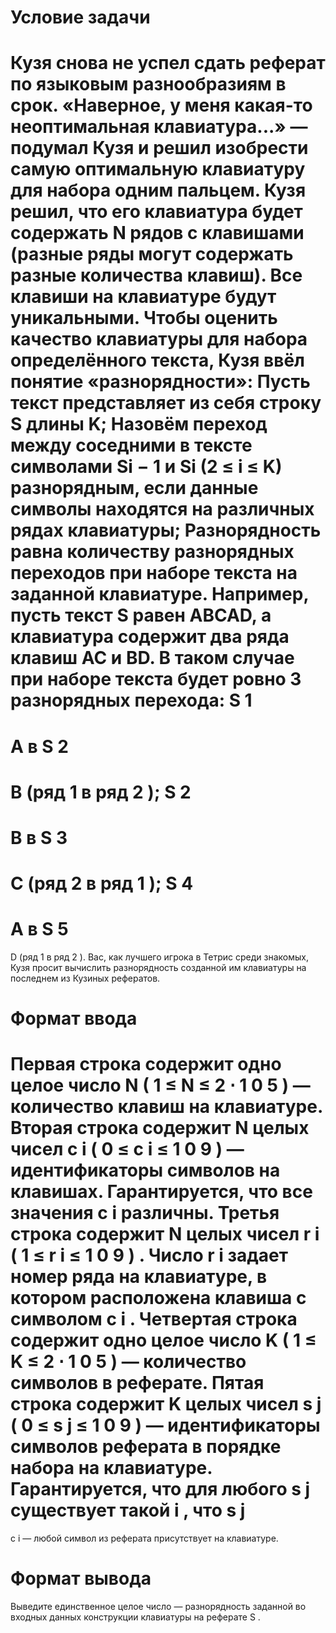 # Условие задачи
Кузя снова не успел сдать реферат по языковым разнообразиям в срок. «Наверное, у меня какая-то неоптимальная клавиатура...» — подумал Кузя и решил изобрести самую оптимальную клавиатуру для набора одним пальцем.
Кузя решил, что его клавиатура будет содержать N рядов с клавишами (разные ряды могут содержать разные количества клавиш). Все клавиши на клавиатуре будут уникальными.
Чтобы оценить качество клавиатуры для набора определённого текста, Кузя ввёл понятие «разнорядности»:
    Пусть текст представляет из себя строку S длины K; Назовём переход между соседними в тексте символами Si − 1 и Si (2 ≤ i ≤ K) разнорядным, если данные символы находятся на различных рядах клавиатуры;
Разнорядность равна количеству разнорядных переходов при наборе текста на заданной клавиатуре.
Например, пусть текст S
 равен ABCAD, а клавиатура содержит два ряда клавиш AC и BD. В таком случае при наборе текста будет ровно 3 разнорядных перехода:
S
1
=
A
 в 
S
2
=
B
 (ряд 
1
 в ряд 
2
);
S
2
=
B
 в 
S
3
=
C
 (ряд 
2
 в ряд 
1
);
S
4
=
A
 в 
S
5
=
D
 (ряд 
1
 в ряд 
2
).
Вас, как лучшего игрока в Тетрис среди знакомых, Кузя просит вычислить разнорядность созданной им клавиатуры на последнем из Кузиных рефератов.

# Формат ввода

Первая строка содержит одно целое число 
N
(
1
≤
N
≤
2
⋅
1
0
5
)
 — количество клавиш на клавиатуре.
Вторая строка содержит 
N
 целых чисел 
c
i
(
0
≤
c
i
≤
1
0
9
)
 — идентификаторы символов на клавишах. Гарантируется, что все значения 
c
i
 различны.
Третья строка содержит 
N
 целых чисел 
r
i
(
1
≤
r
i
≤
1
0
9
)
. Число 
r
i
 задает номер ряда на клавиатуре, в котором расположена клавиша с символом 
c
i
.
Четвертая строка содержит одно целое число 
K
(
1
≤
K
≤
2
⋅
1
0
5
)
 — количество символов в реферате.
Пятая строка содержит 
K
 целых чисел 
s
j
(
0
≤
s
j
≤
1
0
9
)
 — идентификаторы символов реферата в порядке набора на клавиатуре. Гарантируется, что для любого 
s
j
 существует такой 
i
, что 
s
j
=
c
i
 — любой символ из реферата присутствует на клавиатуре.

# Формат вывода
Выведите единственное целое число — разнорядность заданной во входных данных конструкции клавиатуры на реферате 
S
.